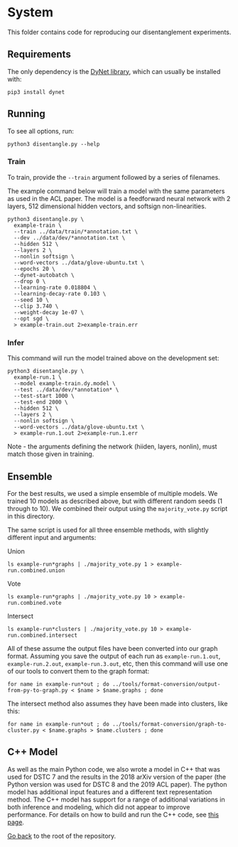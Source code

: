 # System

This folder contains code for reproducing our disentanglement experiments.

## Requirements

The only dependency is the [DyNet library](dynet.readthedocs.io), which can usually be installed with:

```
pip3 install dynet
```

## Running

To see all options, run:

```
python3 disentangle.py --help
```

### Train

To train, provide the `--train` argument followed by a series of filenames.

The example command below will train a model with the same parameters as used in the ACL paper.
The model is a feedforward neural network with 2 layers, 512 dimensional hidden vectors, and softsign non-linearities.

```
python3 disentangle.py \
  example-train \
  --train ../data/train/*annotation.txt \
  --dev ../data/dev/*annotation.txt \
  --hidden 512 \
  --layers 2 \
  --nonlin softsign \
  --word-vectors ../data/glove-ubuntu.txt \
  --epochs 20 \
  --dynet-autobatch \
  --drop 0 \
  --learning-rate 0.018804 \
  --learning-decay-rate 0.103 \
  --seed 10 \
  --clip 3.740 \
  --weight-decay 1e-07 \
  --opt sgd \
  > example-train.out 2>example-train.err
```

### Infer

This command will run the model trained above on the development set:

```
python3 disentangle.py \
  example-run.1 \
  --model example-train.dy.model \
  --test ../data/dev/*annotation* \
  --test-start 1000 \
  --test-end 2000 \
  --hidden 512 \
  --layers 2 \
  --nonlin softsign \
  --word-vectors ../data/glove-ubuntu.txt \
  > example-run.1.out 2>example-run.1.err
```

Note - the arguments defining the network (hiiden, layers, nonlin), must match those given in training.

## Ensemble

For the best results, we used a simple ensemble of multiple models.
We trained 10 models as described above, but with different random seeds (1 through to 10).
We combined their output using the `majority_vote.py` script in this directory.

The same script is used for all three ensemble methods, with slightly different input and arguments:

Union
```
ls example-run*graphs | ./majority_vote.py 1 > example-run.combined.union
```

Vote
```
ls example-run*graphs | ./majority_vote.py 10 > example-run.combined.vote
```

Intersect
```
ls example-run*clusters | ./majority_vote.py 10 > example-run.combined.intersect
```

All of these assume the output files have been converted into our graph format.
Assuming you save the output of each run as `example-run.1.out`, `example-run.2.out`, `example-run.3.out`, etc, then this command will use one of our tools to convert them to the graph format:
```
for name in example-run*out ; do ../tools/format-conversion/output-from-py-to-graph.py < $name > $name.graphs ; done
```

The intersect method also assumes they have been made into clusters, like this:
```
for name in example-run*out ; do ../tools/format-conversion/graph-to-cluster.py < $name.graphs > $name.clusters ; done
```

## C++ Model

As well as the main Python code, we also wrote a model in C++ that was used for DSTC 7 and the results in the 2018 arXiv version of the paper (the Python version was used for DSTC 8 and the 2019 ACL paper).
The python model has additional input features and a different text representation method.
The C++ model has support for a range of additional variations in both inference and modeling, which did not appear to improve performance.
For details on how to build and run the C++ code, see [this page](./old-cpp-version/).

[Go back](./../) to the root of the repository.
